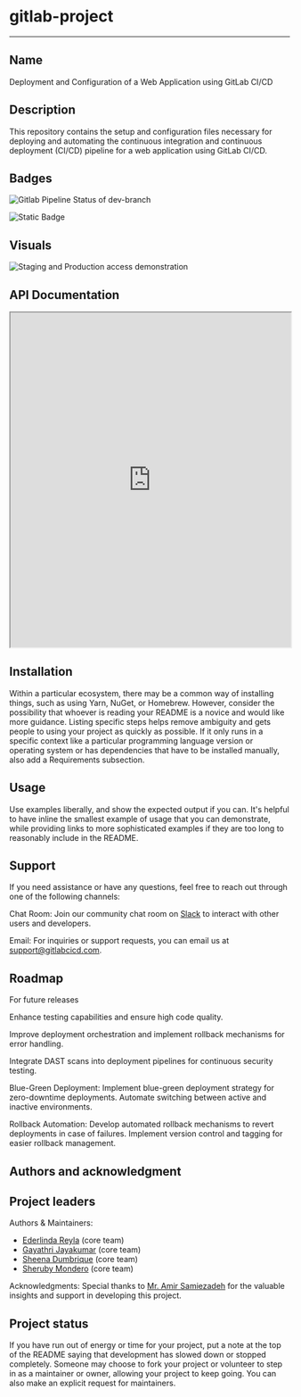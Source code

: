 # gitlab-project

***
## Name
Deployment and Configuration of a Web Application using GitLab CI/CD

## Description
This repository contains the setup and configuration files necessary for deploying and automating the continuous integration and continuous deployment (CI/CD) pipeline for a web application using GitLab CI/CD.

## Badges

![Gitlab Pipeline Status of dev-branch](https://img.shields.io/gitlab/pipeline-status/cbd3345_2_sheena%2Fgitlab-project?branch=dev-branch&style=for-the-badge&logo=gitlab)

![Static Badge](https://img.shields.io/badge/database_server-mongodb-green?style=flat-square)




## Visuals
![Staging and Production access demonstration](gifs/demo_staging_and_prod_environment_access.gif)

## API Documentation

<iframe src="https://gitlab.com/cbd3345_2_sheena/gitlab-project/-/blob/main/APIdocumentations/app.html" width="100%" height="600px"></iframe>



## Installation
Within a particular ecosystem, there may be a common way of installing things, such as using Yarn, NuGet, or Homebrew. However, consider the possibility that whoever is reading your README is a novice and would like more guidance. Listing specific steps helps remove ambiguity and gets people to using your project as quickly as possible. If it only runs in a specific context like a particular programming language version or operating system or has dependencies that have to be installed manually, also add a Requirements subsection.

## Usage
Use examples liberally, and show the expected output if you can. It's helpful to have inline the smallest example of usage that you can demonstrate, while providing links to more sophisticated examples if they are too long to reasonably include in the README.

## Support
If you need assistance or have any questions, feel free to reach out through one of the following channels:

Chat Room: Join our community chat room on [Slack](https://join.slack.com/t/slack-wjn8365/shared_invite/zt-2h52ilcgi-N330_9FXPN9S6ittxT4fYg) to interact with other users and developers.

Email: For inquiries or support requests, you can email us at support@gitlabcicd.com.

## Roadmap
For future releases

Enhance testing capabilities and ensure high code quality.

Improve deployment orchestration and implement rollback mechanisms for error handling.

Integrate DAST scans into deployment pipelines for continuous security testing.

Blue-Green Deployment:
Implement blue-green deployment strategy for zero-downtime deployments.
Automate switching between active and inactive environments.

Rollback Automation:
Develop automated rollback mechanisms to revert deployments in case of failures.
Implement version control and tagging for easier rollback management.


## Authors and acknowledgment
## Project leaders

Authors & Maintainers:

- [Ederlinda Reyla](https://gitlab.com/C0884805) (core team)
- [Gayathri Jayakumar](https://gitlab.com/gayathri_jk) (core team)
- [Sheena Dumbrique](https://gitlab.com/sheezzz) (core team)
- [Sheruby Mondero](https://gitlab.com/Sheruby) (core team)

Acknowledgments:
Special thanks to [Mr. Amir Samiezadeh](https://gitlab.com/amirsmz) for the valuable insights and support in developing this project.




## Project status
If you have run out of energy or time for your project, put a note at the top of the README saying that development has slowed down or stopped completely. Someone may choose to fork your project or volunteer to step in as a maintainer or owner, allowing your project to keep going. You can also make an explicit request for maintainers.
